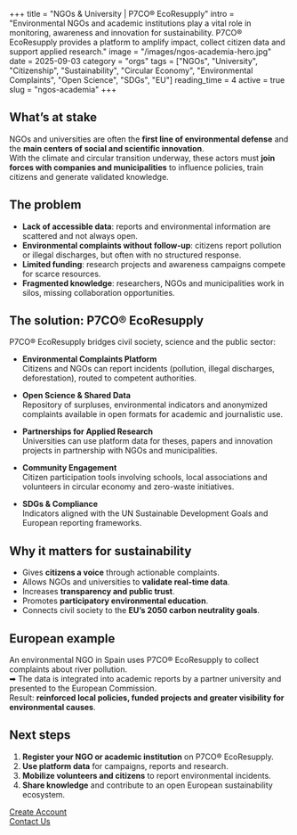 +++
title = "NGOs & University | P7CO® EcoResupply"
intro = "Environmental NGOs and academic institutions play a vital role in monitoring, awareness and innovation for sustainability. P7CO® EcoResupply provides a platform to amplify impact, collect citizen data and support applied research."
image = "/images/ngos-academia-hero.jpg"
date = 2025-09-03
category = "orgs"
tags = ["NGOs", "University", "Citizenship", "Sustainability", "Circular Economy", "Environmental Complaints", "Open Science", "SDGs", "EU"]
reading_time = 4
active = true
slug = "ngos-academia"
+++

## What’s at stake
NGOs and universities are often the **first line of environmental defense** and the **main centers of social and scientific innovation**.  
With the climate and circular transition underway, these actors must **join forces with companies and municipalities** to influence policies, train citizens and generate validated knowledge.

## The problem
- **Lack of accessible data**: reports and environmental information are scattered and not always open.  
- **Environmental complaints without follow-up**: citizens report pollution or illegal discharges, but often with no structured response.  
- **Limited funding**: research projects and awareness campaigns compete for scarce resources.  
- **Fragmented knowledge**: researchers, NGOs and municipalities work in silos, missing collaboration opportunities.  

## The solution: P7CO® EcoResupply
P7CO® EcoResupply bridges civil society, science and the public sector:

- **Environmental Complaints Platform**  
  Citizens and NGOs can report incidents (pollution, illegal discharges, deforestation), routed to competent authorities.  

- **Open Science & Shared Data**  
  Repository of surpluses, environmental indicators and anonymized complaints available in open formats for academic and journalistic use.  

- **Partnerships for Applied Research**  
  Universities can use platform data for theses, papers and innovation projects in partnership with NGOs and municipalities.  

- **Community Engagement**  
  Citizen participation tools involving schools, local associations and volunteers in circular economy and zero-waste initiatives.  

- **SDGs & Compliance**  
  Indicators aligned with the UN Sustainable Development Goals and European reporting frameworks.  

## Why it matters for sustainability
- Gives **citizens a voice** through actionable complaints.  
- Allows NGOs and universities to **validate real-time data**.  
- Increases **transparency and public trust**.  
- Promotes **participatory environmental education**.  
- Connects civil society to the **EU’s 2050 carbon neutrality goals**.  

## European example
An environmental NGO in Spain uses P7CO® EcoResupply to collect complaints about river pollution.  
➡ The data is integrated into academic reports by a partner university and presented to the European Commission.  
Result: **reinforced local policies, funded projects and greater visibility for environmental causes**.  

## Next steps
1. **Register your NGO or academic institution** on P7CO® EcoResupply.  
2. **Use platform data** for campaigns, reports and research.  
3. **Mobilize volunteers and citizens** to report environmental incidents.  
4. **Share knowledge** and contribute to an open European sustainability ecosystem.  

[Create Account](/en/Account/Register)  
[Contact Us](/en/Home/Contact)  

